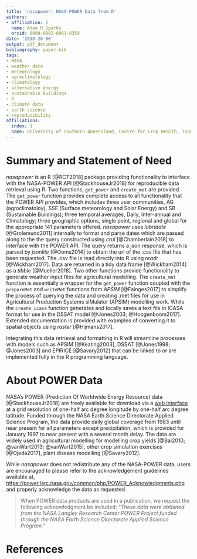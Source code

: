 ```yaml
---
title: 'nasapower: NASA-POWER Data from R'
authors:
- affiliation: 1
  name: Adam H Sparks
  orcid: 0000-0002-0061-8359
date: '2018-28-06'
output: pdf_document
bibliography: paper.bib
tags:
- NASA
- weather data
- meteorology
- agroclimatology
- climatology
- alternative energy
- sustainable buildings
- R
- climate data
- earth science
- reproducibility
affiliations:
  index: 1
  name: University of Southern Queensland, Centre for Crop Health, Toowoomba Queensland 4350, Australia
---
```


# Summary and Statement of Need

_nasapower_ is an R [@RCT2018] package providing functionality to interface with
the NASA-POWER API [@StackhouseJr2018] for reproducible data retrieval using R.
Two functions, `get_power` and `create_met` are provided. The `get_power`
function provides complete access to all functionality that the POWER API
provides, which includes three user communities, AG (agroclimatoloy), SSE
(Surface meteorology and Solar Energy) and SB (Sustainable Buildings); three
temporal averages, Daily, Inter-annual and Climatology; three geographic
options, single point, regional and global for the appropriate 141 parameters
offered. _nasapower_ uses _lubridate_ [@Grolemund2011] internally to format and
parse dates which are passed along to the the query constructed using _crul_
[@Chamberlain2018] to interface with the POWER API. The query returns a json
response, which is parsed by _jsonlite_ [@Ooms2014] to obtain the url of the
.csv file that has been requested. The .csv file is read directly into R using
_readr_ [@Wickham2017]. Data are returned in a tidy data frame [@Wickham2014] as
a _tibble_ [@Mueller2018]. Two other functions provide functionality to generate
weather input files for agricultural modelling. The `create_met` function is
essentially a wrapper for the `get_power` function coupled with the `prepareMet`
and `writeMet` functions from _APSIM_ [@Fainges2017] to simplify the process of
querying the data and creating .met files for use in Agricultural Production
Systems sIMulator (APSIM) modelling work. While the `create_icasa` function
generates and locally saves a text file in ICASA format for use in the DSSAT
model [@Jones2003; @Hoogenboom2017]. Extended documentation is provided with
examples of converting it to spatial objects using _raster_ [@Hijmans2017].

Integrating this data retrieval and formatting in R will streamline processes
with models such as APSIM [@Keating2003], DSSAT
[@Jones1998; @Jones2003] and EPIRICE [@Savary2012] that can be
linked to or are implemented fully in the R programming language.

# About POWER Data

NASA’s POWER (Prediction Of Worldwide Energy Resource) data [@StackhouseJr2018]
are freely available for download via a
[web interface](https://power.larc.nasa.gov/data-access-viewer/) at a
grid resolution of one-half arc degree longitude by one-half arc degree
latitude. Funded through the NASA Earth Science Directorate Applied Science
Program, the data provide daily global coverage from 1983 until near present for
all parameters except precipitation, which is provided for January 1997 to near
present with a several month delay. The data are widely used in agricultural
modelling for modelling crop yields [@Bai2010; @vanWart2013;
@vanWart2015], other crop simulation exercises [@Ojeda2017], plant disease
modelling [@Savary2012].

While _nasapower_ does not redistribute any of the NASA-POWER data, users are
encouraged to please refer to the acknowledgement guidelines available at, <https://power.larc.nasa.gov/common/php/POWER_Acknowledgments.php> and
properly acknowledge the data as requested.

> When POWER data products are used in a publication, we request the following
acknowledgment be included: "_These data were obtained from the NASA Langley
Research Center POWER Project funded through the NASA Earth Science Directorate
Applied Science Program._"

# References
